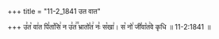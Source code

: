 +++
title = "11-2_1841 उत वात"

+++
उ꣣त꣡ वा꣢त पि꣣ता꣡सि꣢ न उ꣣त꣢꣫ भ्रातो꣣त꣢ नः꣣ स꣡खा꣢। स꣡ नो꣢ जी꣣वा꣡त꣢वे कृधि ॥ 11-2:1841 ॥